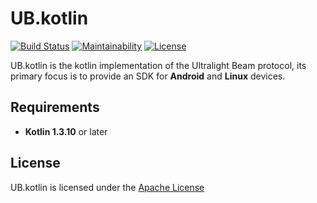# UB.kotlin
[![Build Status](https://travis-ci.com/ultralight-beam/UB.kotlin.svg?branch=master)](https://travis-ci.com/ultralight-beam/UB.kotlin)
[![Maintainability](https://api.codeclimate.com/v1/badges/a46e1acad01694fe1b6d/maintainability)](https://codeclimate.com/github/ultralight-beam/UB.kotlin/maintainability)
[![License](https://img.shields.io/github/license/ultralight-beam/UB.kotlin.svg)](LICENSE)


UB.kotlin is the kotlin implementation of the Ultralight Beam protocol, its primary focus is to provide an SDK for **Android** and **Linux** devices.

## Requirements
- **Kotlin 1.3.10** or later

## License

UB.kotlin is licensed under the [Apache License](LICENSE)
